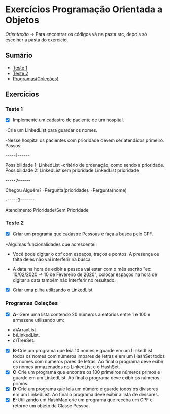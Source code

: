 # Exercícios Programação Orientada a Objetos

*Orientação* -> Para encontrar os códigos vá na pasta src, depois só escolher a pasta do exercício.

## Sumário

* [Teste 1](#teste-1)
* [Teste 2](#teste-2)
* [Programas(Coleções)](#programas-colees)

## Exercícios

### Teste 1

- [x] Implemente um cadastro de paciente de um hospital. 

-Crie um LinkedList<String> para guardar os nomes.
 
-Nesse hospital os pacientes com prioridade devem ser atendidos primeiro.
 Passos: 
 
-----1------

Possibilidade 1: LinkedList<Pessoa> -critério de ordenação, como sendo a prioridade. 
Possibilidade 2: LinkedList<String> sem prioridade LinkedList<String> prioridade
 
 -----2------ 
 
Chegou Alguém? -Pergunta(prioridade). -Pergunta(nome) 

------3------- 

Atendimento Prioridade/Sem Prioridade

### Teste 2 

- [x] Criar um programa que cadastre Pessoas e faça a busca pelo CPF.

*Algumas funcionalidades que acrescentei: 

- Você pode digitar o cpf com espaços, traços e pontos. A presença ou falta deles não
vai interferir na busca

- A data na hora de exibir a pessoa vai estar com o mês escrito "ex: 10/02/2020 -> 10 de Fevereiro de 2020",
colocar espaços na hora de digitar a data também não interferir no resultado.

- [x] Criar uma pilha utilizando o LinkedList

### Programas Coleções

- [x] **A**- Gere uma lista contendo 20 números aleatórios entre 1 e 100 e armazene utilizando um:
- a)ArrayList.
- b)LinkedList.
- c)TreeSet.

- [x] **B**-Crie um programa que leia 10 nomes e guarde em um LinkedList todos os nomes com números impares de letras e em um HashSet todos os nomes com números pares de letras. Ao final o programa deve exibir os nomes armazenados no LinkedList e o HashSet.
- [x] **C**-Crie um programa que encontre os 100 primeiros números primos e guarde em um LinkedList. Ao final o programa deve exibir os números primos.
- [x] **D**-Crie um programa que leia um número e guarde todos os divisores em um LinkedList. Ao final o programa deve exibir a lista de divisores.
- [x] **E**-Utilizando um HashMap crie um programa que receba um CPF e retorne um objeto da Classe Pessoa.